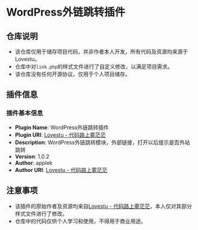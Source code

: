 # WordPress外链跳转插件

## 仓库说明
- 该仓库仅用于储存项目代码，并非作者本人开发，所有代码及资源均来源于Lovestu。
- 仓库中对`link.php`的样式文件进行了自定义修改，以满足项目需求。
- 该仓库没有任何开源协议，仅用于个人项目储存。

## 插件信息

### 插件基本信息
- **Plugin Name**: WordPress外链跳转插件
- **Plugin URI**: [Lovestu - 代码路上雾茫茫](https://www.lovestu.com) 
- **Description**: WordPress外链跳转模块，外部链接，打开以后提示是否外站跳转
- **Version**: 1.0.2
- **Author**: applek
- **Author URI**: [Lovestu - 代码路上雾茫茫](https://www.lovestu.com) 

## 注意事项
- 该插件的原始作者及资源均来自[Lovestu - 代码路上雾茫茫](https://www.lovestu.com)，本人仅对其部分样式文件进行了修改。
- 仓库中的代码仅供个人学习和使用，不得用于商业用途。